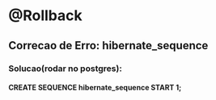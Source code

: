 # @Rollback
## Correcao de Erro: hibernate_sequence
### Solucao(rodar no postgres):
#### CREATE SEQUENCE hibernate_sequence START 1;
